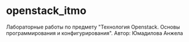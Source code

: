 # openstack_itmo
Лабораторные работы по предмету "Технология Openstack. Основы программирования и конфигурирования". Автор: Юмадилова Анжела
